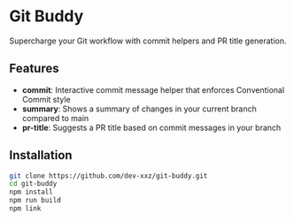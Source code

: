 # Git Buddy

Supercharge your Git workflow with commit helpers and PR title generation.

## Features

- **commit**: Interactive commit message helper that enforces Conventional Commit style  
- **summary**: Shows a summary of changes in your current branch compared to main  
- **pr-title**: Suggests a PR title based on commit messages in your branch  

## Installation

```bash
git clone https://github.com/dev-xxz/git-buddy.git
cd git-buddy
npm install
npm run build
npm link

